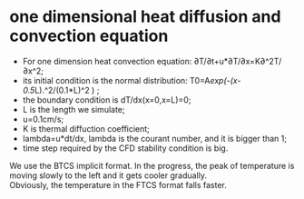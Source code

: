 # one dimensional heat diffusion and convection equation

- For one dimension heat convection equation: ∂T/∂t+u*∂T/∂x=K∂^2T/∂x^2;
- its initial condition is the normal distribution: T0=A*exp(-(x-0.5*L).^2/(0.1*L)^2 ) ;
- the boundary condition is dT/dx(x=0,x=L)=0;
- L is the length we simulate;
- u=0.1cm/s;
- K is thermal diffuction coefficient;
- lambda=u*dt/dx, lambda is the courant number, and it is bigger than 1;
- time step required by the CFD stability condition is big.

We use the BTCS implicit format. In the progress, the peak of temperature is moving slowly to the left and it gets cooler gradually.  
Obviously, the temperature in the FTCS format falls faster. 

